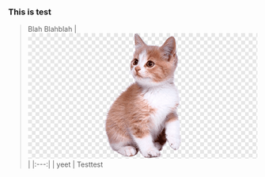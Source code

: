 ### This is test

> Blah
> Blahblah
> | ![Image](./attachments/testimage.png) |
> |:---:|
> | yeet |
> Testtest